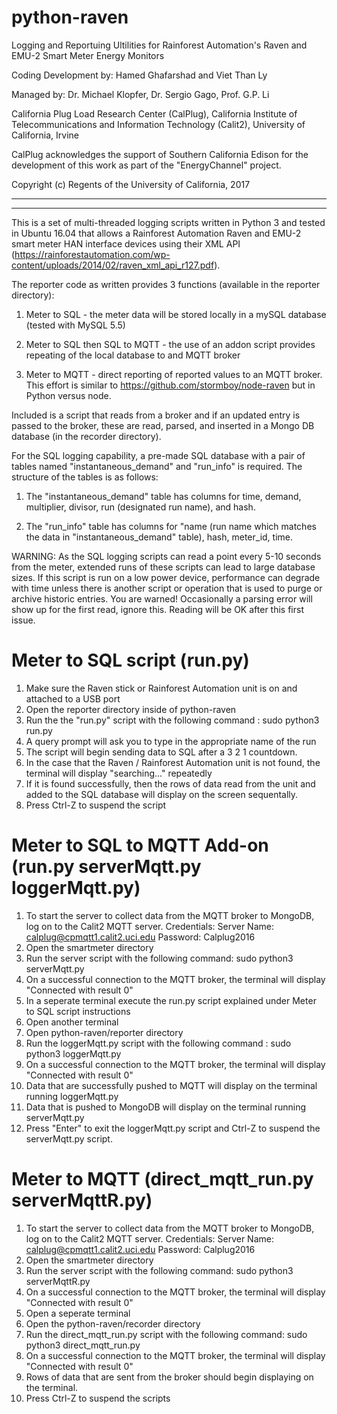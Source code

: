 # python-raven

Logging and Reportuing Ultilities for Rainforest Automation's Raven and EMU-2 Smart Meter Energy Monitors

Coding Development by: Hamed Ghafarshad and Viet Than Ly

Managed by: Dr. Michael Klopfer, Dr. Sergio Gago, Prof. G.P. Li

California Plug Load Research Center (CalPlug), California Institute of Telecommunications and Information Technology (Calit2), University of California, Irvine

CalPlug acknowledges the support of Southern California Edison for the development of this work as part of the "EnergyChannel" project.

Copyright (c) Regents of the University of California, 2017

***************************************************************************************************
***************************************************************************************************


This is a set of multi-threaded logging scripts written in Python 3 and tested in Ubuntu 16.04 that allows a Rainforest Automation Raven and EMU-2 smart meter HAN interface devices using their XML API (https://rainforestautomation.com/wp-content/uploads/2014/02/raven_xml_api_r127.pdf).

The reporter code as written provides 3 functions (available in the reporter directory):

1) Meter to SQL - the meter data will be stored locally in a mySQL database (tested with MySQL 5.5)

2) Meter to SQL then SQL to MQTT - the use of an addon script provides repeating of the local database to and MQTT broker 

3) Meter to MQTT - direct reporting of reported values to an MQTT broker.  This effort is similar to https://github.com/stormboy/node-raven but in Python versus node.

Included is a script that reads from a broker and if an updated entry is passed to the broker, these are read, parsed, and inserted in a Mongo DB database (in the recorder directory).

For the SQL logging capability, a pre-made SQL database with a pair of tables named "instantaneous_demand" and "run_info" is required.  The structure of the tables is as follows:

1) The "instantaneous_demand" table has columns for time, demand, multiplier, divisor, run (designated run name), and hash.  

2) The "run_info" table has columns for "name (run name which matches the data in "instantaneous_demand" table), hash, meter_id, time.


WARNING:  As the SQL logging scripts can read a point every 5-10 seconds from the meter, extended runs of these scripts can lead to large database sizes.  If this script is run on a low power device, performance can degrade with time unless there is another script or operation that is used to purge or archive historic entries.  You are warned!  Occasionally a parsing error will show up for the first read, ignore this.  Reading will be OK after this first issue.  

# Meter to SQL script (run.py)

1) Make sure the Raven stick or Rainforest Automation unit is on and attached to a USB port
2) Open the reporter directory inside of python-raven
3) Run the the "run.py" script with the following command : sudo python3 run.py
4) A query prompt will ask you to type in the appropriate name of the run
5) The script will begin sending data to SQL after a 3 2 1 countdown.
6) In the case that the Raven / Rainforest Automation unit is not found, the terminal will display "searching..." repeatedly
7) If it is found successfully, then the rows of data read from the unit and added to the SQL database will display on the screen sequentally.
8) Press Ctrl-Z to suspend the script

# Meter to SQL to MQTT Add-on (run.py serverMqtt.py loggerMqtt.py)

1) To start the server to collect data from the MQTT broker to MongoDB, log on to the Calit2 MQTT server. Credentials:
	Server Name: calplug@cpmqtt1.calit2.uci.edu
	Password: Calplug2016
2) Open the smartmeter directory
3) Run the server script with the following command:
	sudo python3 serverMqtt.py
4) On a successful connection to the MQTT broker, the terminal will display "Connected with result 0"
5) In a seperate terminal execute the run.py script explained under Meter to SQL script instructions
6) Open another terminal
7) Open python-raven/reporter directory
8) Run the loggerMqtt.py script with the following command : sudo python3 loggerMqtt.py
9) On a successful connection to the MQTT broker, the terminal will display "Connected with result 0"
10) Data that are successfully pushed to MQTT will display on the terminal running loggerMqtt.py
11) Data that is pushed to MongoDB will display on the terminal running serverMqtt.py
12) Press "Enter" to exit the loggerMqtt.py script and Ctrl-Z to suspend the serverMqtt.py script.

# Meter to MQTT (direct_mqtt_run.py serverMqttR.py)

1) To start the server to collect data from the MQTT broker to MongoDB, log on to the Calit2 MQTT server. Credentials:
	Server Name: calplug@cpmqtt1.calit2.uci.edu
	Password: Calplug2016
2) Open the smartmeter directory
3) Run the server script with the following command:
	sudo python3 serverMqttR.py
4) On a successful connection to the MQTT broker, the terminal will display "Connected with result 0"
5) Open a seperate terminal
6) Open the python-raven/recorder directory 
7) Run the direct_mqtt_run.py script with the following command:
	sudo python3 direct_mqtt_run.py
8) On a successful connection to the MQTT broker, the terminal will display "Connected with result 0"
9) Rows of data that are sent from the broker should begin displaying on the terminal.
10) Press Ctrl-Z to suspend the scripts
